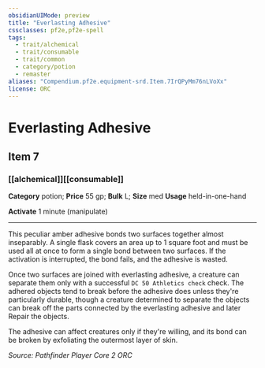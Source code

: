 ```yaml
---
obsidianUIMode: preview
title: "Everlasting Adhesive"
cssclasses: pf2e,pf2e-spell
tags:
  - trait/alchemical
  - trait/consumable
  - trait/common
  - category/potion
  - remaster
aliases: "Compendium.pf2e.equipment-srd.Item.7IrQPyMm76nLVoXx"
license: ORC
---
```

# Everlasting Adhesive
## Item 7
### [[alchemical]][[consumable]]

**Category** potion; 
**Price** 55 gp; 
**Bulk** L; **Size** med
**Usage** held-in-one-hand

**Activate** 1 minute (manipulate)

* * *

This peculiar amber adhesive bonds two surfaces together almost inseparably. A single flask covers an area up to 1 square foot and must be used all at once to form a single bond between two surfaces. If the activation is interrupted, the bond fails, and the adhesive is wasted.

Once two surfaces are joined with everlasting adhesive, a creature can separate them only with a successful `DC 50 Athletics check` check. The adhered objects tend to break before the adhesive does unless they're particularly durable, though a creature determined to separate the objects can break off the parts connected by the everlasting adhesive and later Repair the objects.

The adhesive can affect creatures only if they're willing, and its bond can be broken by exfoliating the outermost layer of skin.

*Source: Pathfinder Player Core 2*
*ORC*